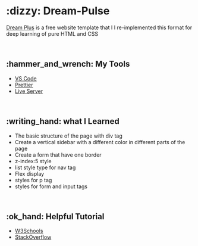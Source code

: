 <h1>:dizzy: Dream-Pulse</h1>
<p><a href="https://www.free-css.com/free-css-templates/page262/dream-pulse">Dream Plus</a> is a free website template that I I re-implemented this format for deep learning of pure HTML and CSS</p>
<br>
<h2>:hammer_and_wrench: My Tools</h2>
<ul>
<li><a href="https://code.visualstudio.com">VS Code</a></li>
<li><a href="https://marketplace.visualstudio.com/items?itemName=esbenp.prettier-vscode">Prettier</a></li>
<li><a href="https://marketplace.visualstudio.com/items?itemName=ritwickdey.LiveServer">Live Server</a></li>
</ul>
<br>
<h2>:writing_hand: what I Learned</h2>
<ul>
<li>The basic structure of the page with div tag</li>
<li>Create a vertical sidebar with a different color in different parts of the page</li>
<li>Create a form that have one border</li>
<li>z-index:5 style</li>
<li>list style type for nav tag</li>
<li>Flex display</li>
<li>styles for p tag</li>
<li>styles for form and input tags</li>
</ul>
<br>
 <h2>:ok_hand: Helpful Tutorial</h2>
<ul>
<li><a href="https://www.w3schools.com">W3Schools</a></li>
<li><a href="https://stackoverflow.com">StackOverflow</li>
</ul>


